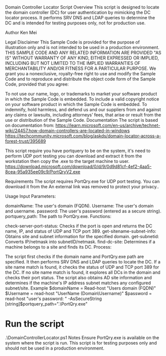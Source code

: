 Domain Controller Locator Script
Overview
This script is designed to locate the domain controller (DC) for user authentication by mimicking the DC locator process. It performs SRV DNS and LDAP queries to determine the DC and is intended for testing purposes only, not for production use.

Author
Ken Mei

Legal Disclaimer
This Sample Code is provided for the purpose of illustration only and is not intended to be used in a production environment. THIS SAMPLE CODE AND ANY RELATED INFORMATION ARE PROVIDED "AS IS" WITHOUT WARRANTY OF ANY KIND, EITHER EXPRESSED OR IMPLIED, INCLUDING BUT NOT LIMITED TO THE IMPLIED WARRANTIES OF MERCHANTABILITY AND/OR FITNESS FOR A PARTICULAR PURPOSE. We grant you a nonexclusive, royalty-free right to use and modify the Sample Code and to reproduce and distribute the object code form of the Sample Code, provided that you agree:

To not use our name, logo, or trademarks to market your software product in which the Sample Code is embedded.
To include a valid copyright notice on your software product in which the Sample Code is embedded.
To indemnify, hold harmless, and defend us and our suppliers from and against any claims or lawsuits, including attorneys’ fees, that arise or result from the use or distribution of the Sample Code.
Documentation
The script is based on documentation from:
https://learn.microsoft.com/en-us/archive/technet-wiki/24457.how-domain-controllers-are-located-in-windows
https://techcommunity.microsoft.com/blog/askds/domain-locator-across-a-forest-trust/395689

This script require you have portquery to be on the system, it's need to perform UDP port testing
you can download and extract it from the workstation then copy the .exe to the target machine to user.
https://download.microsoft.com/download/0/d/9/0d9d81cf-4ef2-4aa5-8cea-95a935ee09c9/PortQryV2.exe

Requirements
The script requires PortQry.exe for UDP port testing. You can download it from the An external link was removed to protect your privacy..

Usage
Input Parameters:

domainName: The user's domain (FQDN).
Username: The user's domain and username.
password: The user's password (entered as a secure string).
portquery_path: The path to PortQry.exe.
Functions:

check-server-port-status: Checks if the port is open and returns the DC name, IP, and status of UDP and TCP port 389.
get-sitename-subnet-info: Obtains site and subnet information for the specified domain.
get-subnetid: Converts IP/netmask into subnetID/netmask.
find-dc-site: Determines if a machine belongs to a site and finds its DC.
Process:

The script first checks if the domain name and PortQry.exe path are specified.
It then performs SRV DNS and LDAP queries to locate the DC.
If a site name match is found, it checks the status of UDP and TCP port 389 for the DC.
If no site name match is found, it explores all DCs in the domain and checks their port status.
The script also obtains AD site information and determines if the machine's IP address subnet matches any configured subnet/site.
Example
$domainName = Read-host "Users domain (FQDN)"
$Username = read-host "UserName (Domain\Username)"
$password = read-host "user's password: " -AsSecureString
[string]$portquery_path=".\PortQry.exe"

# Run the script
.\DomainControllerLocator.ps1
Notes
Ensure PortQry.exe is available on the system where the script is run.
This script is for testing purposes only and should not be used in a production environment.
